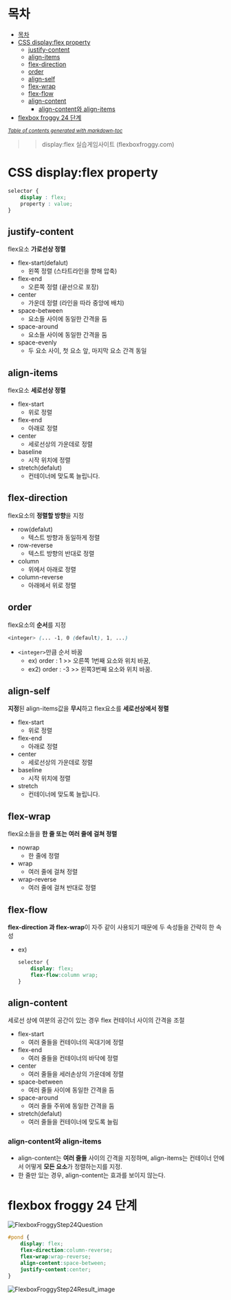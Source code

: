 # 목차
- [목차](#목차)
- [CSS display:flex property](#css-displayflex-property)
  - [justify-content](#justify-content)
  - [align-items](#align-items)
  - [flex-direction](#flex-direction)
  - [order](#order)
  - [align-self](#align-self)
  - [flex-wrap](#flex-wrap)
  - [flex-flow](#flex-flow)
  - [align-content](#align-content)
    - [align-content와 align-items](#align-content와-align-items)
- [flexbox froggy 24 단계](#flexbox-froggy-24-단계)

<small><i><a href='http://ecotrust-canada.github.io/markdown-toc/'>Table of contents generated with markdown-toc</a></i></small>


>> display:flex 실습게임사이트 (flexboxfroggy.com)

# CSS display:flex property 
```css
selector {
    display : flex;
    property : value;
}
```

## justify-content 
flex요소 **가로선상 정렬**

* flex-start(defalut)
  * 왼쪽 정렬 (스타트라인을 향해 압축)
* flex-end
  * 오른쪽 정렬 (끝선으로 포장)
* center
  * 가운데 정렬 (라인을 따라 중앙에 배치)
* space-between
  * 요소들 사이에 동일한 간격을 둠
* space-around
  * 요소들 사이에 동일한 간격을 둠
* space-evenly
  * 두 요소 사이, 첫 요소 앞, 마지막 요소 간격 동일

## align-items
flex요소 **세로선상 정렬**

* flex-start
  * 위로 정렬
* flex-end
  * 아래로 정렬
* center 
  * 세로선상의 가운데로 정렬
* baseline
  * 시작 위치에 정렬
* stretch(defalut)
  * 컨테이너에 맞도록 늘립니다.

## flex-direction
flex요소의 **정렬할 방향**을 지정
* row(defalut)
  * 텍스트 방향과 동일하게 정렬
* row-reverse
  * 텍스트 방향의 반대로 정렬
* column
  * 위에서 아래로 정렬
* column-reverse
  * 아래에서 위로 정렬

## order
flex요소의 **순서**를 지정
```css
<integer> (... -1, 0 (default), 1, ...)
```
- ```<integer>```만큼 순서 바꿈 
  - ex) order : 1  >> 오른쪽 1번째 요소와 위치 바꿈, 
  - ex2) order : -3  >> 왼쪽3번째 요소와 위치 바꿈.

## align-self
**지정**된 align-items값을 **무시**하고 flex요소를 **세로선상에서 정렬**
* flex-start
  * 위로 정렬
* flex-end
  * 아래로 정렬
* center 
  * 세로선상의 가운데로 정렬
* baseline
  * 시작 위치에 정렬
* stretch
  * 컨테이너에 맞도록 늘립니다.

## flex-wrap
flex요소들을 **한 줄 또는 여러 줄에 걸쳐 정렬**
* nowrap
  * 한 줄에 정렬
* wrap
  * 여러 줄에 걸쳐 정렬
* wrap-reverse
  * 여러 줄에 걸쳐 반대로 정렬

## flex-flow
**flex-direction 과 flex-wrap**이 자주 같이 사용되기 때문에 두 속성들을 간략히 한 속성
* ex) 
    ```css
    selector {
        display: flex;
        flex-flow:column wrap;
    }
    ```

## align-content
세로선 상에 여분의 공간이 있는 경우 flex 컨테이너 사이의 간격을 조절
* flex-start
  * 여러 줄들을 컨테이너의 꼭대기에 정렬
* flex-end
  * 여러 줄들을 컨테이너의 바닥에 정렬
* center
  * 여러 줄들을 세러손상의 가운데에 정렬
* space-between
  * 여러 줄들 사이에 동일한 간격을 둠
* space-around
  * 여러 줄들 주위에 동일한 간격을 둠
* stretch(defalut)
  * 여러 줄들을 컨테이너에 맞도록 늘림

### align-content와 align-items
* align-content는 **여러 줄들** 사이의 간격을 지정하며, align-items는 컨테이너 안에서 어떻게 **모든 요소**가 정렬하는지를 지정.
* 한 줄만 있는 경우, align-content는 효과를 보이지 않는다.

# flexbox froggy 24 단계
![FlexboxFroggyStep24Question](image/FlexboxFroggyStep24Question_image.png)
```css
#pond {
    display: flex;
    flex-direction:column-reverse;
    flex-wrap:wrap-reverse;
    align-content:space-between;
    justify-content:center;
}
```
![FlexboxFroggyStep24Result_image](image/FlexboxFroggyStep24Result_image.png)
